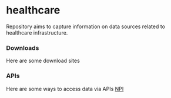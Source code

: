 # healthcare
Repository aims to capture information on data sources related to healthcare infrastructure.


### Downloads
Here are some download sites

### APIs
Here are some ways to access data via APIs
[NPI](https://npiregistry.cms.hhs.gov/registry/help-api)
